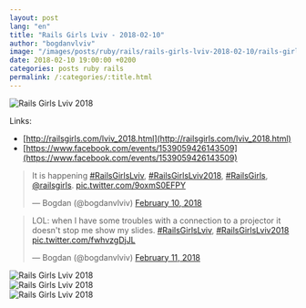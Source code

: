 ```yaml
---
layout: post
lang: "en"
title: "Rails Girls Lviv - 2018-02-10"
author: "bogdanvlviv"
image: "/images/posts/ruby/rails/rails-girls-lviv-2018-02-10/rails-girls-lviv-2018.jpg"
date: 2018-02-10 19:00:00 +0200
categories: posts ruby rails
permalink: /:categories/:title.html
---
```


<div class="picture">
  <img src="{{ "/images/posts/ruby/rails/rails-girls-lviv-2018-02-10/rails-girls-lviv-2018.jpg" | absolute_url }}" title="Rails Girls Lviv 2018">
</div>

Links:
- [http://railsgirls.com/lviv_2018.html](http://railsgirls.com/lviv_2018.html)
- [https://www.facebook.com/events/1539059426143509](https://www.facebook.com/events/1539059426143509)

<blockquote class="twitter-tweet" data-lang="en"><p lang="en" dir="ltr">It is happening <a href="https://twitter.com/hashtag/RailsGirlsLviv?src=hash&amp;ref_src=twsrc%5Etfw">#RailsGirlsLviv</a>, <a href="https://twitter.com/hashtag/RailsGirlsLviv2018?src=hash&amp;ref_src=twsrc%5Etfw">#RailsGirlsLviv2018</a>, <a href="https://twitter.com/hashtag/RailsGirls?src=hash&amp;ref_src=twsrc%5Etfw">#RailsGirls</a>, <a href="https://twitter.com/railsgirls?ref_src=twsrc%5Etfw">@railsgirls</a>. <a href="https://t.co/9oxmS0EFPY">pic.twitter.com/9oxmS0EFPY</a></p>&mdash; Bogdan (@bogdanvlviv) <a href="https://twitter.com/bogdanvlviv/status/962311198837440512?ref_src=twsrc%5Etfw">February 10, 2018</a></blockquote>

<blockquote class="twitter-tweet" data-lang="en"><p lang="en" dir="ltr">LOL: when I have some troubles with a connection to a projector it doesn&#39;t stop me show my slides. <a href="https://twitter.com/hashtag/RailsGirlsLviv?src=hash&amp;ref_src=twsrc%5Etfw">#RailsGirlsLviv</a>, <a href="https://twitter.com/hashtag/RailsGirlsLviv2018?src=hash&amp;ref_src=twsrc%5Etfw">#RailsGirlsLviv2018</a> <a href="https://t.co/fwhvzgDjJL">pic.twitter.com/fwhvzgDjJL</a></p>&mdash; Bogdan (@bogdanvlviv) <a href="https://twitter.com/bogdanvlviv/status/962693047615197185?ref_src=twsrc%5Etfw">February 11, 2018</a></blockquote>

<div class="picture">
  <img src="{{ "/images/posts/ruby/rails/rails-girls-lviv-2018-02-10/1.jpg" | absolute_url }}" title="Rails Girls Lviv 2018">
</div>

<div class="picture">
  <img src="{{ "/images/posts/ruby/rails/rails-girls-lviv-2018-02-10/2.jpg" | absolute_url }}" title="Rails Girls Lviv 2018">
</div>

<div class="picture">
  <img src="{{ "/images/posts/ruby/rails/rails-girls-lviv-2018-02-10/3.jpg" | absolute_url }}" title="Rails Girls Lviv 2018">
</div>
